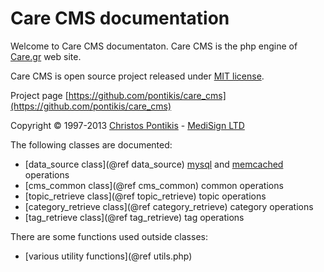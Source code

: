 Care CMS documentation
======================

Welcome to Care CMS documentaton. Care CMS is the php engine of [Care.gr](http://www.care.gr) web site.

Care CMS is open source project released under [MIT license](http://opensource.org/licenses/MIT).

Project page [https://github.com/pontikis/care_cms](https://github.com/pontikis/care_cms)

Copyright &copy; 1997-2013 [Christos Pontikis](http://www.pontikis.net) - [MediSign LTD](http://www.medisign.com)

The following classes are documented:

- [data_source class](@ref data_source) [mysql](http://www.mysql.com/) and [memcached](http://php.net/manual/en/book.memcached.php) operations
- [cms_common class](@ref cms_common) common operations
- [topic_retrieve class](@ref topic_retrieve) topic operations
- [category_retrieve class](@ref category_retrieve) category operations
- [tag_retrieve class](@ref tag_retrieve) tag operations

There are some functions used outside classes:

- [various utility functions](@ref utils.php)